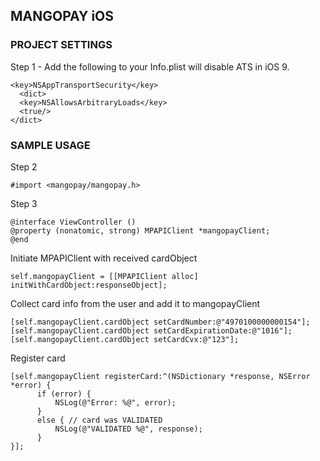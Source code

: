 ## MANGOPAY iOS

### PROJECT SETTINGS

Step 1 - Add the following to your Info.plist will disable ATS in iOS 9.

    <key>NSAppTransportSecurity</key>
      <dict>
      <key>NSAllowsArbitraryLoads</key>
      <true/>
    </dict>

### SAMPLE USAGE

Step 2

    #import <mangopay/mangopay.h>

Step 3

    @interface ViewController ()
    @property (nonatomic, strong) MPAPIClient *mangopayClient;
    @end

Initiate MPAPIClient with received cardObject

    self.mangopayClient = [[MPAPIClient alloc] initWithCardObject:responseObject];

Collect card info from the user and add it to mangopayClient

    [self.mangopayClient.cardObject setCardNumber:@"4970100000000154"];
    [self.mangopayClient.cardObject setCardExpirationDate:@"1016"];
    [self.mangopayClient.cardObject setCardCvx:@"123"];

Register card

    [self.mangopayClient registerCard:^(NSDictionary *response, NSError *error) {
          if (error) {
              NSLog(@"Error: %@", error);
          }
          else { // card was VALIDATED
              NSLog(@"VALIDATED %@", response);
          }
    }];

